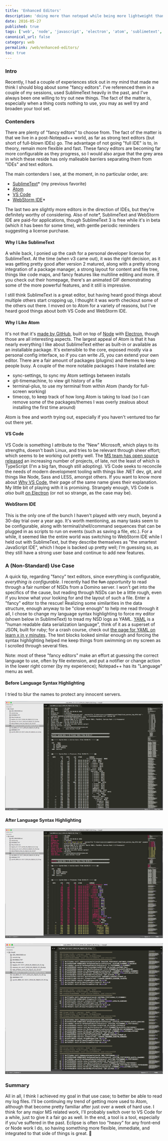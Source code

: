```yaml
---
title: 'Enhanced Editors'
description: 'doing more than notepad while being more lightweight than a full IDE'
date: 2016-05-27
published: true
tags: ['web', 'node', 'javascript', 'electron', 'atom', 'sublimetext', 'vs code', 'webstorm ide']
canonical_url: false
category: web
permalink: /web/enhanced-editors/
toc: true
---
```


### Intro

Recently, I had a couple of experiences stick out in my mind that made me think I should blog about some "fancy editors". I've referenced them in a couple of my sessions, used SublimeText heavily in the past, and I've always been one willing to try out new things. The fact of the matter is, especially when a thing costs nothing to use, you may as well try and broaden your tool set.

### Contenders

There are plenty of "fancy editors" to choose from. The fact of the matter is that we live in a post-Notepad++ world, as far as strong text editors (but short of full-blown IDEs) go. The advantage of not going "full IDE" is to, in theory, remain more flexible and fast. These fancy editors are becoming far more configurable as they progress, so I would also argue that the grey area in which these reside has only malleable barriers separating them from "IDEs" and text editors.

The main contenders I see, at the moment, in no particular order, are:

- [SublimeText](https://www.sublimetext.com/)* (my previous favorite)
- [Atom](https://atom.io/)
- [VS Code](https://code.visualstudio.com/)
- [WebStorm IDE](https://www.jetbrains.com/webstorm/)*

The last two are slightly more editors in the direction of IDEs, but they're definitely worthy of considering. Also of note*, SublimeText and WebStorm IDE are paid-for applications, though SublimeText 3 is free while it's in beta (which it has been for some time), with gentle periodic reminders suggesting a license purchase.

#### Why I Like SublimeText

A while back, I ponied up the cash for a personal developer license for SublimeText. At the time (when v3 came out), it was the right decision, as it was getting pretty good after version 2 matured, along with a pretty strong integration of a package manager, a strong layout for content and file tree, things like code maps, and fancy features like multiline editing and more. If you check out their homepage, there's an animated GIF demonstrating some of the more powerful features, and it still is impressive.

I still think SublimeText is a great editor, but having heard good things about multiple others start cropping up, I thought it was worth checkout some of the others out there. I moved on to Atom for a variety of reasons, but I've heard good things about both VS Code and WebStorm IDE.

#### Why I Like Atom

It's not that it's [made by GitHub](https://github.com/atom/atom), built on top of [Node](https://nodejs.org/) with [Electron](https://electron.atom.io/), though those are all interesting aspects. The largest appeal of Atom is that it has nearly everything I like about SublimeText either as built-in or available as an installable package. It's extensible to the core, exposed mostly via a personal config interface, so if you can write JS, you can extend your own editor. There are a fair amount of packages (plugins) and themes to keep people busy. A couple of the more notable packages I have installed are:

- sync-settings, to sync my Atom settings between installs
- git-timemachine, to view git history of a file
- terminal-plus, to use my terminal from within Atom (handy for full-screen working)
- timecop, to keep track of how long Atom is taking to load (so I can remove some of the packages/themes I was overly zealous about installing the first time around)

Atom is free and worth trying out, especially if you haven't ventured too far out there yet.

#### VS Code

VS Code is something I attribute to the "New" Microsoft, which plays to its strengths, doesn't bash Linux, and tries to be relevant through sheer effort; which seems to be working out pretty well. The [MS team has open source released](https://github.com/microsoft) an increasing number of projects, of late, not the least of which is TypeScript (I'm a big fan, though still adopting). VS Code seeks to reconcile the needs of modern development tooling with things like .NET dev, git, and things like Node, Sass and LESS, amongst others. If you want to know more about [Why VS Code](https://code.visualstudio.com/Docs/editor/whyvscode), their page of the same name gives their explanation. My little bit of playing with it is promising. Strangely enough, VS Code is _also_ built [on Electron](https://electron.atom.io/) (or not so strange, as the case may be).

#### WebStorm IDE

This is the only one of the bunch I haven't played with very much, beyond a 30-day trial over a year ago. It's worth mentioning, as many tasks seem to be configurable, along with terminal/shell/command sequences that can be plugged in as scripts to run on events (such as saving a file, etc.). For a while, it seemed like the entire world was switching to WebStorm IDE while I held out with SublimeText, but they describe themselves as "the smartest JavaScript IDE", which I hope is backed up pretty well; I'm guessing so, as they still have a strong user base and continue to add new features.

### A (Non-Standard) Use Case

A quick tip, regarding "fancy" text editors, since everything is configurable, _everything is configurable_. I recently had the ~~fun~~ _opportunity_ to read through a fair number of NSDs from a Domino server. I won't get into the specifics of the cause, but reading through NSDs can be a little rough, even if you know what your looking for and the layout of such a file. Enter a "fancy" editor to the rescue! Realizing some similarities in the data structure, enough anyway to be "close enough" to help me read through it all, I chose to change my language syntax highlighting to force my editor (shown below in SublimeText) to tread my NSD logs as YAML. [YAML](https://yaml.org/) is a "human readable data serialization language", think of it as a superset of JSON, built for ruby; for a crash course, check out [the page for YAML on learn x in y minutes](https://learnxinyminutes.com/docs/yaml/). The text blocks looked similar enough and forcing the syntax highlighting helped me keep things from swimming on my screen as I scrolled through several files.

Note: most of these "fancy editors" make an effort at guessing the correct language to use, often by file extension, and put a notifier or change action in the lower right corner (by my experience); Notepad++ has its "Language" menu as well.

#### Before Language Syntax Highlighting

I tried to blur the names to protect any innocent servers.

![oh look, a giant block of text](./images/nsd_beforeHighlighting.png)

#### After Language Syntax Highlighting

![oh look, a slightly more readable giant block of text](./images/nsd_afterHighlighting1.png)

![slightly more readable giant block of text](./images/nsd_afterHighlighting2.png)

### Summary

All in all, I think I achieved my goal in that use case; to better be able to read my log files. I'll be continuing my trend of getting more used to Atom, although that become pretty familiar after just over a week of hard use. I think for any major MS related work, I'll probably switch over to VS Code for a while, just to give it a fair go as well. In the end, a tool is a tool, especially if you've suffered in the past. Eclipse is often too "heavy" for any front-end or Node work I do, so having something more flexible, immediate, and integrated to that side of things is great. 🍻
